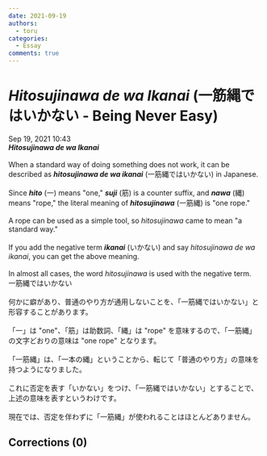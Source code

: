 ```yaml
---
date: 2021-09-19
authors:
  - toru
categories:
  - Essay
comments: true
---
```


# <strong><em>Hitosujinawa de wa Ikanai</strong></em> (一筋縄ではいかない - Being Never Easy)
<div class="date">Sep 19, 2021 10:43</div>
<div id="post"><div id="body_show_ori">
<strong><em>Hitosujinawa de wa Ikanai</strong></em><br/><br/>When a standard way of doing something does not work, it can be described as <strong><em>hitosujinawa de wa ikanai</em></strong> (一筋縄ではいかない) in Japanese.<br/><br/>Since <strong><em>hito</em></strong> (一) means "one," <strong><em>suji</em></strong> (筋) is a counter suffix, and <strong><em>nawa</em></strong> (縄) means "rope," the literal meaning of <strong><em>hitosujinawa</em></strong> (一筋縄) is "one rope."<br/><br/>A rope can be used as a simple tool, so <em>hitosujinawa</em> came to mean "a standard way."<br/><br/>If you add the negative term <strong><em>ikanai</em></strong> (いかない) and say <em>hitosujinawa de wa ikanai</em>, you can get the above meaning.<br/><br/>In almost all cases, the word <em>hitosujinawa</em> is used with the negative term.
</div></div>

<!-- more -->

<div id="post_ja"><div id="body_show_mo">
一筋縄ではいかない<br/><br/>何かに癖があり、普通のやり方が通用しないことを、「一筋縄ではいかない」と形容することがあります。<br/><br/>「一」は "one"、「筋」は助数詞、「縄」は "rope" を意味するので、「一筋縄」の文字どおりの意味は "one rope" となります。<br/><br/>「一筋縄」は、「一本の縄」ということから、転じて「普通のやり方」の意味を持つようになりました。<br/><br/>これに否定を表す「いかない」をつけ、「一筋縄ではいかない」とすることで、上述の意味を表すというわけです。<br/><br/>現在では、否定を伴わずに「一筋縄」が使われることはほとんどありません。
</div></div>

## Corrections (0)
